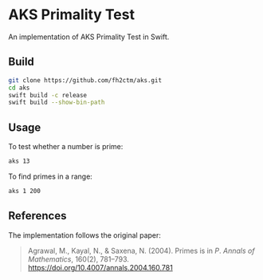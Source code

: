 # AKS Primality Test

An implementation of AKS Primality Test in Swift. 

## Build

```bash
git clone https://github.com/fh2ctm/aks.git
cd aks
swift build -c release
swift build --show-bin-path
```

## Usage

To test whether a number is prime: 
```bash
aks 13
```

To find primes in a range: 
```bash
aks 1 200
```

## References

The implementation follows the original paper: 

> Agrawal, M., Kayal, N., &amp; Saxena, N. (2004). Primes is in $P$. *Annals of Mathematics*, 160(2), 781–793. https://doi.org/10.4007/annals.2004.160.781 
